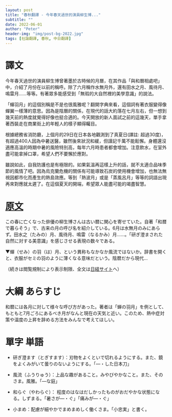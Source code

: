 ```yaml
---
layout: post
title: "春秋翻譯 - 今年春天過世的演員柳生博..."
subtitle: ""
date: 2022-06-01
author: "Peter"
header-img: "img/post-bg-2022.jpg"
tags: [社論翻譯, 春秋, 中日翻譯]
---
```


# 譯文

今年春天過世的演員柳生博曾著墨於古時候的月曆，在其作品「與和曆相處吧」中，介紹了月份在以前的稱呼。除了六月稱作水無月外，還有田水之月、風待月、鳴雷月......等等。有著眾多能感受到「無瑕的大自然裡的美學意識」的說法。

「蟬羽月」的這個別稱是不是也很風雅呢？翻開字典來看，這個詞有著衣服變得像蟬翼一樣薄的意思。因為是陰曆的關係，在現代的話大約落在七月左右，但一想到幾天前的熱度就覺得好像也挺合適的。今天開放的新人面試之前的這幾天，單手拿著西裝走在商業街上的年輕人的樣子顯得矚目。

根據總務省消防廳，上個月的29日在日本各地觀測到了真夏日(譯註: 超過30度)，有超過400人因為中暑送醫，雖然後來狀況和緩，但謹記千萬不能鬆懈。身體還沒適應高溫的時期中暑的風險特別高，每年六月時患者都會增加。注意飲水，在室外盡可能拿掉口罩，希望人們不要懈於應對。

雖說如此，自我防護也是有極限的。如果氣溫再這樣上升的話，就不太適合品味季節的風情了吧。因為烏克蘭危機的關係有可能導致石炭的使用機會增加，也無法無視因都市化而產生的熱島效應。等到「熱波月」或是「蒸風呂月」等等的詞語出現再來對應就太遲了。在這個夏天的開端，希望眾人能盡可能的竭盡智慧。

# [原文](1)
 
この春に亡くなった俳優の柳生博さんは古い暦に関心を寄せていた。自著「和暦で暮らそう」で、古来の月の呼び名を紹介している。6月は水無月のみにあらず。田水之（たみの）月、風待月、鳴雷（なるかみ）月……。「研ぎ澄まされた自然に対する美意識」を感じさせる表現の数々である。

▼蟬（せみ）の羽（は）月、という異称もなかなか風流ではないか。辞書を開くと、衣服がセミの羽のように薄くなる意味だという。陰暦だから現代...

（続きは閲覧規制により表示制限、全文は[日経サイト](1)へ）

# 大綱 あらすじ

和暦には各月に対して様々な呼び方があった。著者は「蝉の羽月」を例として、もともと7月ごろにあるべき月がなんと現在の天気と近い。このため、熱中症対策や温度の上昇を辞める方法をみんなで考えてほしい。

# 單字 単語

- 研ぎ澄ます（とぎすます）：刃物をよくといで切れるようにする。また、鏡をよくみがいて曇りのないようにする。「―・した日本刀」

- 風流（ふうりゅう）：上品な趣があること。みやびやかなこと。また、そのさま。風雅。「―な庭」

- 和らぐ（やわらぐ）： 程度のはなはだしかったものがおだやかな状態になる。しずまる。「暑さが—・ぐ」「痛みが—・ぐ」

- 小まめ：配慮が細やかでまめまめしく働くさま。「小忠実」と書く。


[1]: https://www.nikkei.com/article/DGKKZO61315730R00C22A6MM8000/